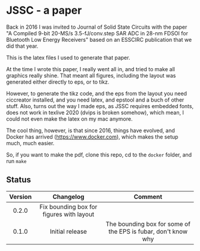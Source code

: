 
# JSSC - a paper
Back in 2016 I was invited to Journal of Solid State Circuits with the paper "A Compiled 9-bit 20-MS/s 3.5-fJ/conv.step SAR ADC in 28-nm FDSOI for Bluetooth
Low Energy Receivers" based on an ESSCIRC publication that we did that year.

This is the latex files I used to generate that paper.

At the time I wrote this paper, I really went all in, and tried to make all
graphics really shine. That meant all
figures, including the layout was generated either directly to eps, or to tikz.

However, to generate the tikz code, and the eps from the layout you need
ciccreator installed, and you need latex, and epstool and a buch of other stuff.
Also, turns out the way I made eps, as JSSC requires embedded fonts, does not
work in texlive 2020 (dvips is broken somehow), which mean, I could not even
make the latex on my mac anymore.

The cool thing, however, is that since 2016, things have evolved, and Docker has
arrived (https://www.docker.com), which makes the setup much, much easier. 

So, if you want to make the pdf, clone this repo, cd to the `docker` folder, and
run `make`


## Status
| Version | Changelog | Comment |
| :-: | :-: | :-: |
| 0.2.0 | Fix bounding box for figures with layout | |
| 0.1.0 | Initial release | The bounding box for some of the EPS is fubar, don't know why|
